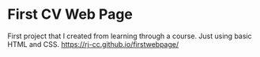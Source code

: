 # First CV Web Page 
First project that I created from learning through a course.
Just using basic HTML and CSS.
https://rj-cc.github.io/firstwebpage/
